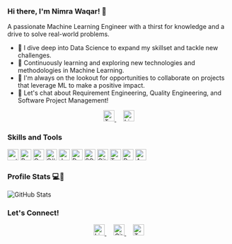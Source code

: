 ### Hi there, I'm Nimra Waqar! 👋

A passionate Machine Learning Engineer with a thirst for knowledge and a drive to solve real-world problems.

- 🔭 I dive deep into Data Science to expand my skillset and tackle new challenges.
- 🌱 Continuously learning and exploring new technologies and methodologies in Machine Learning.
- 👯 I'm always on the lookout for opportunities to collaborate on projects that leverage ML to make a positive impact.
- 💬 Let's chat about Requirement Engineering, Quality Engineering, and Software Project Management!

<p align="center">
  <a href="https://twitter.com/nimrah_waqar" target="_blank">
    <img src="https://img.shields.io/twitter/follow/nimrah_waqar?style=social" alt="Twitter Follow" height="25">
  </a>
  &nbsp;&nbsp;&nbsp;
  <a href="https://www.linkedin.com/in/nimrahwaqar/" target="_blank">
    <img src="https://img.shields.io/badge/-Nimra%20Waqar-blue?style=flat-square&logo=Linkedin&logoColor=white&link=https://www.linkedin.com/in/nimrahwaqar/" alt="LinkedIn" height="25">
  </a>
</p>

### Skills and Tools

<p align="left"> 
  <img src="https://img.shields.io/badge/-Python-3776AB?style=flat-square&logo=python&logoColor=white" alt="python" height="25">
  <img src="https://img.shields.io/badge/-R-276DC3?style=flat-square&logo=r&logoColor=white" alt="R" height="25">
  <img src="https://img.shields.io/badge/-C-A8B9CC?style=flat-square&logo=c&logoColor=white" alt="C" height="25">
  <img src="https://img.shields.io/badge/-C%23-239120?style=flat-square&logo=c-sharp&logoColor=white" alt="C#" height="25">
  <img src="https://img.shields.io/badge/-Java-007396?style=flat-square&logo=java&logoColor=white" alt="Java" height="25">
  <img src="https://img.shields.io/badge/-Dart-0175C2?style=flat-square&logo=dart&logoColor=white" alt="Dart" height="25">
  <img src="https://img.shields.io/badge/-SQL-4479A1?style=flat-square&logo=sql&logoColor=white" alt="SQL" height="25">
  <img src="https://img.shields.io/badge/-Git-F05032?style=flat-square&logo=git&logoColor=white" alt="Git" height="25">
  <img src="https://img.shields.io/badge/-TensorFlow-FF6F00?style=flat-square&logo=tensorflow&logoColor=white" alt="TensorFlow" height="25">
  <img src="https://img.shields.io/badge/-PyTorch-EE4C2C?style=flat-square&logo=pytorch&logoColor=white" alt="PyTorch" height="25">
  <img src="https://img.shields.io/badge/-Apache%20Spark-E25A1C?style=flat-square&logo=apache-spark&logoColor=white" alt="Apache Spark" height="25">
</p>

### Profile Stats 💻👀

![GitHub Stats](https://github-readme-stats.vercel.app/api?username=am-nimrah&show_icons=true&theme=tokyonight)


### Let's Connect!

<p align="center">
  <a href="https://www.linkedin.com/in/nimrahwaqar/" target="_blank">
    <img src="https://img.shields.io/badge/-Nimra%20Waqar-blue?style=flat-square&logo=Linkedin&logoColor=white&link=https://www.linkedin.com/in/nimrahwaqar/" alt="LinkedIn" height="25">
  </a>
  &nbsp;&nbsp;&nbsp;
  <a href="https://github.com/am-nimrah" target="_blank">
    <img src="https://img.shields.io/badge/-am--nimrah-black?style=flat-square&logo=github&logoColor=white" alt="GitHub" height="25">
  </a>
  &nbsp;&nbsp;&nbsp;
  <a href="https://twitter.com/nimrah_waqar" target="_blank">
    <img src="https://img.shields.io/badge/-nimrah__waqar-blue?style=flat-square&logo=twitter&logoColor=white" alt="Twitter" height="25">
  </a>
</p>
